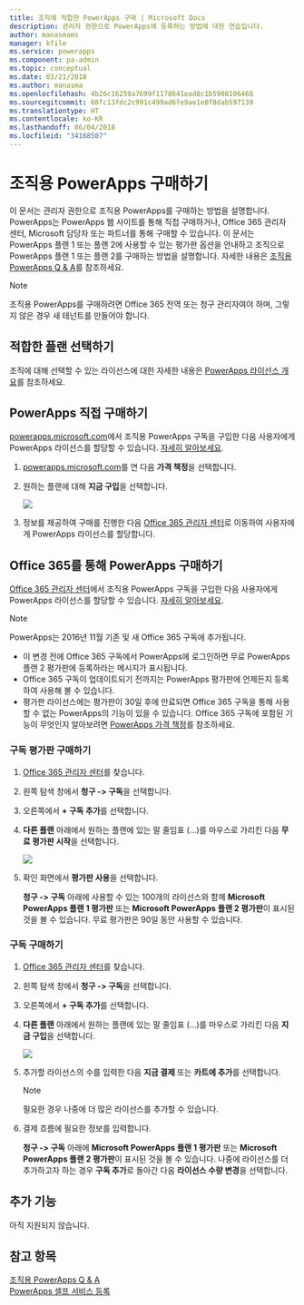 ```yaml
---
title: 조직에 적합한 PowerApps 구매 | Microsoft Docs
description: 관리자 권한으로 PowerApps에 등록하는 방법에 대한 연습입니다.
author: manasmams
manager: kfile
ms.service: powerapps
ms.component: pa-admin
ms.topic: conceptual
ms.date: 03/21/2018
ms.author: manasma
ms.openlocfilehash: 4b26c16259a7699f1178641ead8c1b5908106468
ms.sourcegitcommit: 68fc13fdc2c991c499ad6fe9ae1e0f8dab597139
ms.translationtype: HT
ms.contentlocale: ko-KR
ms.lasthandoff: 06/04/2018
ms.locfileid: "34168507"
---
```

# <a name="purchase-powerapps-for-your-organization"></a>조직용 PowerApps 구매하기
이 문서는 관리자 권한으로 조직용 PowerApps를 구매하는 방법을 설명합니다. PowerApps는 PowerApps 웹 사이트를 통해 직접 구매하거나, Office 365 관리자 센터, Microsoft 담당자 또는 파트너를 통해 구매할 수 있습니다. 이 문서는 PowerApps 플랜 1 또는 플랜 2에 사용할 수 있는 평가판 옵션을 안내하고 조직으로 PowerApps 플랜 1 또는 플랜 2를 구매하는 방법을 설명합니다. 자세한 내용은 [조직용 PowerApps Q & A](signup-question-and-answer.md)를 참조하세요.

> [!NOTE]
>   조직용 PowerApps를 구매하려면 Office 365 전역 또는 청구 관리자여야 하며, 그렇지 않은 경우 새 테넌트를 만들어야 합니다.

## <a name="choosing-the-right-plan"></a>적합한 플랜 선택하기
조직에 대해 선택할 수 있는 라이선스에 대한 자세한 내용은 [PowerApps 라이선스 개요](pricing-billing-skus.md)를 참조하세요.

## <a name="purchase-powerapps-directly"></a>PowerApps 직접 구매하기
[powerapps.microsoft.com][4]에서 조직용 PowerApps 구독을 구입한 다음 사용자에게 PowerApps 라이선스를 할당할 수 있습니다. [자세히 알아보세요][5].

1. [powerapps.microsoft.com][4]를 연 다음 **가격 책정**을 선택합니다.

2. 원하는 플랜에 대해 **지금 구입**을 선택합니다.

    ![](./media/signup-for-powerapps-admin/buy-now.png)

3. 정보를 제공하여 구매를 진행한 다음 [Office 365 관리자 센터][6]로 이동하여 사용자에게 PowerApps 라이선스를 할당합니다.

## <a name="get-powerapps-through-office-365"></a>Office 365를 통해 PowerApps 구매하기
[Office 365 관리자 센터][6]에서 조직용 PowerApps 구독을 구입한 다음 사용자에게 PowerApps 라이선스를 할당할 수 있습니다. [자세히 알아보세요][5].

> [!NOTE]
> PowerApps는 2016년 11월 기존 및 새 Office 365 구독에 추가됩니다.
>
> * 이 변경 전에 Office 365 구독에서 PowerApps에 로그인하면 무료 PowerApps 플랜 2 평가판에 등록하라는 메시지가 표시됩니다.
> * Office 365 구독이 업데이트되기 전까지는 PowerApps 평가판에 언제든지 등록하여 사용해 볼 수 있습니다.  
> * 평가판 라이선스에는 평가판이 30일 후에 만료되면 Office 365 구독을 통해 사용할 수 없는 PowerApps의 기능이 있을 수 있습니다.  Office 365 구독에 포함된 기능이 무엇인지 알아보려면 [PowerApps 가격 책정][2]를 참조하세요.


### <a name="purchase-a-subscription-trial"></a>구독 평가판 구매하기
1. [Office 365 관리자 센터][6]를 찾습니다.

2. 왼쪽 탐색 창에서 **청구 -> 구독**을 선택합니다.

3. 오른쪽에서 **+ 구독 추가**를 선택합니다.

4. **다른 플랜** 아래에서 원하는 플랜에 있는 말 줄임표 (...)를 마우스로 가리킨 다음 **무료 평가판 시작**을 선택합니다.

    ![](./media/signup-for-powerapps-admin/admin-purchase-trial.png)

5. 확인 화면에서 **평가판 사용**을 선택합니다.

    **청구 -> 구독** 아래에 사용할 수 있는 100개의 라이선스와 함께 **Microsoft PowerApps 플랜 1 평가판** 또는 **Microsoft PowerApps 플랜 2 평가판**이 표시된 것을 볼 수 있습니다. 무료 평가판은 90일 동안 사용할 수 있습니다.

### <a name="purchase-a-subscription"></a>구독 구매하기
1. [Office 365 관리자 센터][6]를 찾습니다.

2. 왼쪽 탐색 창에서 **청구 -> 구독**을 선택합니다.

3. 오른쪽에서 **+ 구독 추가**를 선택합니다.

4. **다른 플랜** 아래에서 원하는 플랜에 있는 말 줄임표 (...)를 마우스로 가리킨 다음 **지금 구입**을 선택합니다.

    ![](./media/signup-for-powerapps-admin/admin-purchase-paid.png)

5. 추가할 라이선스의 수를 입력한 다음 **지금 결제** 또는 **카트에 추가**를 선택합니다.

   > [!NOTE]
   > 필요한 경우 나중에 더 많은 라이선스를 추가할 수 있습니다.


6. 결제 흐름에 필요한 정보를 입력합니다.

    **청구 -> 구독** 아래에 **Microsoft PowerApps 플랜 1 평가판** 또는 **Microsoft PowerApps 플랜 2 평가판**이 표시된 것을 볼 수 있습니다. 나중에 라이선스를 더 추가하고자 하는 경우 **구독 추가**로 돌아간 다음 **라이선스 수량 변경**을 선택합니다.

## <a name="add-ons"></a>추가 기능
아직 지원되지 않습니다.

## <a name="see-also"></a>참고 항목
[조직용 PowerApps Q & A](signup-question-and-answer.md)  
[PowerApps 셀프 서비스 등록](../maker/signup-for-powerapps.md)  

<!--Reference links in article-->
[1]: http://go.microsoft.com/fwlink/p/?LinkId=715583
[2]: http://go.microsoft.com/fwlink/p/?LinkId=708209
[4]: https://go.microsoft.com/fwlink/?linkid=832551
[5]: https://support.office.com/article/997596b5-4173-4627-b915-36abac6786dc
[6]: https://portal.office.com/admin/default.aspx
